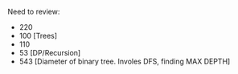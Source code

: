 Need to review:
- 220
- 100 [Trees]
- 110
- 53 [DP/Recursion]
- 543 [Diameter of binary tree. Involes DFS, finding MAX DEPTH]